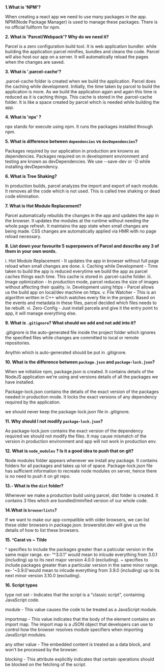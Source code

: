 **1.What is 'NPM'?**

When creating a react app we need to use many packages in the app. NPM(Node Package Manager) is used to manage these packages. There is no official fullform for npm.

**2. What is 'Parcel/Webpack'? Why do we need it?**

Parcel is a zero configuration build tool. It is web application bundler. while building the application parcel minifies, bundles and cleans the code. Parcel will also host our app on a server. It will automatically reload the pages when the changes are saved.

**3. What is '.parcel-cache'?**

.parcel-cache folder is created when we build the application. Parcel does the caching while development. Initially, the time taken by parcel to build the application is more. As we build the application again and again this time is reduced as it is caching things. This cache is stored in the .parcel-cache folder. It is like a space created by parcel which is needed while building the app.

**4. What is 'npx' ?**

npx stands for execute using npm. It runs the packages installed through npm.

**5. What is difference between `dependencies` vs `devDependencies`?**

Packages required by our application in production are knowns as dependencies. Packages required on in development environment and testing are known as devDependencies. We use --save-dev or -D while installing devDependency.

**6. What is Tree Shaking?**

In production builds, parcel analyzes the import and export of each module. It removes all the code which is not used. This is called tree shaking or dead code elimination.

**7. What is Hot Module Replacement?**

Parcel automatically rebuilds the changes in the app and updates the app in the browser. It updates the modules at the runtime without needing the whole page refresh. It maintains the app state when small changes are being made. CSS changes are automatically applied via HMR with no page reload necessary.

**8. List down your favourite 5 superpowers of Parcel and describe any 3 of them in your own words.**

i. Hot Module Replacement - It updates the app in browser without full page reload when small changes are done.
ii. Caching while Development - Time taken to build the app is reduced everytime we build the app as parcel caches things each time. This cache is stored in .parcel-cache folder.
iii. Image optimization - In production mode, parcel reduces the size of images without affecting their quality.
iv. Development using https - Parcel allows us the build app on local/dev machine on https.
v. File Watcher - This is an algorithm written in C++ which watches every file in the project. Based on the events and metadata in these files, parcel decided which files needs to be rebuilt.
vi. Zero-Config - Just install parcela and give it the entry point to app, it will manage everything else.

**9. What is `.gitignore`? What should we add and not add into it?**

.gitignore is the auto-generated file inside the project folder which ignores the specified files while changes are committed to local or remote repositories.

Anythin which is auto-generated should be put in .gitignore.

**10. What is the difference between `package.json` and `package-lock.json`?**

When we initialize npm, package.json is created. It contains details of the NodeJS application we're using and versions details of all the packages we have installed.

Package-lock.json contains the details of the exact version of the packages needed in production mode. It locks the exact versions of any dependency required by the application.

we should never keep the package-lock.json file in .gitignore.

**11. Why should I not modify `package-lock.json`?**

As package-lock.json contains the exact version of the dependency required we should not modify the files. It may cause mismatch of the version in production environment and app will not work in production env.

**12. What is `node_modules` ? Is it a good idea to push that on git?**

Node modules folder appears whenever we install any package. It contains folders for all packages and takes up lot of space.
Package-lock.json file has sufficient information to recreate node modules on server, hence there is no need to push it on git repo.

**13.- What is the `dist` folder?**

Whenever we make a production build using parcel, dist folder is created. It contains 3 files which are bundled/minified version of our whole code.

**14.What is `browserlists`?**

If we want to make our app compatible with older browsers, we can list these older browsers in package.json.
browerslist.dev will give us the details of how to list these browsers.

**15. ^Carat vs ~ Tilde**

^ specifies to include the packages greater than a paticular version in the same major range. ex- “^3.0.1” would mean to inlcude everything from 3.0.1 (including) up to its next major version 4.0.0 (excluding).
~ specifies to include packages greater than a particular version in the same minor range. ex- '~3.9.0'would mean to inlcude everything from 3.9.0 (including) up to its next minor version 3.10.0 (excluding).

**16. Script types**

type not set - Indicates that the script is a "classic script", containing JavaScript code.

module - This value causes the code to be treated as a JavaScript module.

importmap - This value indicates that the body of the element contains an import map. The import map is a JSON object that developers can use to control how the browser resolves module specifiers when importing JavaScript modules.

any other value - The embedded content is treated as a data block, and won't be processed by the browser.

blocking - This attribute explicitly indicates that certain operations should be blocked on the fetching of the script.
